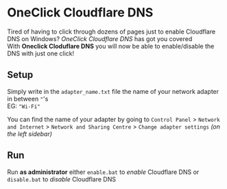 # OneClick Cloudflare DNS
Tired of having to click through dozens of pages just to enable Cloudflare DNS on Windows? *OneClick Cloudflare DNS* has got you covered  
With **Oneclick Cloduflare DNS** you will now be able to enable/disable the DNS with just one click!  
  
## Setup
Simply write in the `adapter_name.txt` file the name of your network adapter in between `"`'s  
EG: `"Wi-Fi"`  
  
You can find the name of your adapter by going to `Control Panel` > `Network and Internet` > `Network and Sharing Centre` > `Change adapter settings` *(on the left sidebar)*

## Run
Run **as administrator** either `enable.bat` to *enable* Cloudflare DNS or `disable.bat` to *disable* Cloudflare DNS
